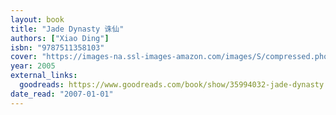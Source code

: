 ```yaml
---
layout: book
title: "Jade Dynasty 诛仙"
authors: ["Xiao Ding"]
isbn: "9787511358103"
cover: "https://images-na.ssl-images-amazon.com/images/S/compressed.photo.goodreads.com/books/1502343646i/35994032.jpg"
year: 2005
external_links:
  goodreads: https://www.goodreads.com/book/show/35994032-jade-dynasty
date_read: "2007-01-01"
---
```

